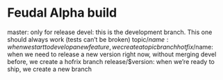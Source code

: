 Feudal
Alpha build
======

master: only for release
devel: this is the development branch. This one should always work (tests can’t be broken)
topic/$name: when we start to develop a new feature, we create a topic branch
hotfix/$name: when we need to release a new version right now, without merging devel before, we create a hofrix branch
release/$version: when we’re ready to ship, we create a new branch
